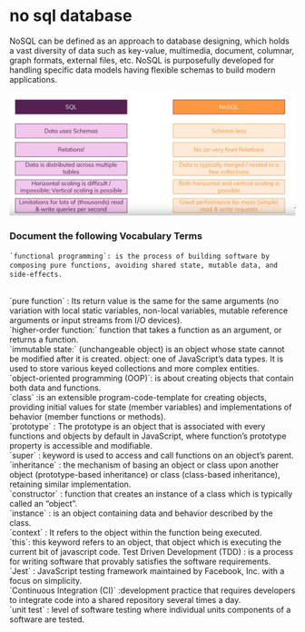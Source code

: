 # no sql database

NoSQL can be defined as an approach to database designing, which holds a vast diversity of data such as key-value, multimedia, document, columnar, graph formats, external files, etc. NoSQL is purposefully developed for handling specific data models having flexible schemas to build modern applications.

<img src="../img/sqlVSnosql.png" />


### Document the following Vocabulary Terms

    `functional programming`: is the process of building software by composing pure functions, avoiding shared state, mutable data, and side-effects.
<br/>
    `pure function` : Its return value is the same for the same arguments (no variation with local static variables, non-local variables, mutable reference arguments or input streams from I/O devices).
<br/>
    `higher-order function:` function that takes a function as an argument, or returns a function.
<br/>
`immutable state:` (unchangeable object) is an object     whose state cannot be modified after it is created.
    object: one of JavaScript’s data types. It is used to store various keyed collections and more complex entities.
<br/>
    `object-oriented programming (OOP)`: is about creating objects that contain both data and functions.
<br/>
    `class` :is an extensible program-code-template for creating objects, providing initial values for state (member variables) and implementations of behavior (member functions or methods).
<br/>
    `prototype` : The prototype is an object that is associated with every functions and objects by default in JavaScript, where function’s prototype property is accessible and modifiable.
<br/>
    `super` : keyword is used to access and call functions on an object’s parent.
<br/>
    `inheritance` : the mechanism of basing an object or class upon another object (prototype-based inheritance) or class (class-based inheritance), retaining similar implementation.
<br/>
    `constructor` : function that creates an instance of a class which is typically called an “object”.
<br/>
    `instance` : is an object containing data and behavior described by the class.
<br/>
    `context` : It refers to the object within the function being executed.
<br/>
    `this`: this keyword refers to an object, that object which is executing the current bit of javascript code.
    Test Driven Development (TDD) : is a process for writing software that provably satisfies the software requirements.
<br/>
    `Jest` : JavaScript testing framework maintained by Facebook, Inc. with a focus on simplicity.
<br/>
    `Continuous Integration (CI)` :development practice that requires developers to integrate code into a shared repository several times a day.
<br/>
    `unit test` : level of software testing where individual units components of a software are tested.
<br/>
